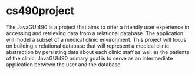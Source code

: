 # cs490project

The JavaGUI490 is a project that aims to offer a friendly user experience in accessing and retrieving data from a relational database. 
     The application will model a subset of a medical clinic environment.
This project will focus on building a relational database that will represent a medical clinic abstraction by persisting data about each clinic staff as well as the patients of the clinic.
     JavaGUI490 primary goal is to serve as an intermediate application between the user and the database.